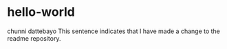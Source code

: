 # hello-world
chunni dattebayo
This sentence indicates that I have made a change to the readme repository.
